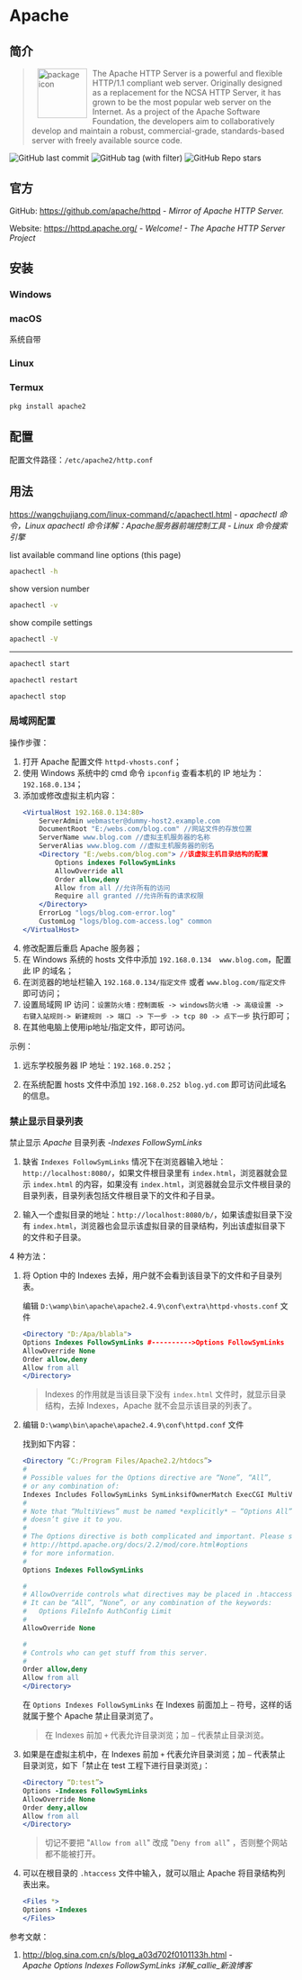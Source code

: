 # Apache

## 简介

> <img src="https://www.apache.org/img/asf-estd-1999-logo.jpg" alt="package icon" loading="lazy" decoding="async" align="left" width="88" hspace="10" vspace="0" /> The Apache HTTP Server is a powerful and flexible HTTP/1.1 compliant web server.  Originally designed as a replacement for the NCSA HTTP Server, it has grown to be the most popular web server on the Internet.  As a project of the Apache Software Foundation, the developers aim to collaboratively develop and maintain a robust, commercial-grade, standards-based server with freely available source code.

![GitHub last commit](https://badgen.net/github/last-commit/apache/httpd?icon=github&color=blue)
![GitHub tag (with filter)](https://img.shields.io/github/v/tag/apache/httpd?logo=github&color=blue)
![GitHub Repo stars](https://img.shields.io/github/stars/apache/httpd?style=social)

## 官方

GitHub: https://github.com/apache/httpd - *Mirror of Apache HTTP Server.*

Website: https://httpd.apache.org/ - *Welcome! - The Apache HTTP Server Project*

## 安装

### Windows

### macOS

系统自带

### Linux

### Termux

```sh
pkg install apache2
```

## 配置

配置文件路径：`/etc/apache2/http.conf`

## 用法

https://wangchujiang.com/linux-command/c/apachectl.html - *apachectl 命令，Linux apachectl 命令详解：Apache服务器前端控制工具 - Linux 命令搜索引擎*

list available command line options (this page)

```sh
apachectl -h
```

show version number

```sh
apachectl -v
```

show compile settings

```sh
apachectl -V
```

----

```sh
apachectl start
```

```sh
apachectl restart
```

```sh
apachectl stop
```

### 局域网配置

操作步骤：

1. 打开 Apache 配置文件 `httpd-vhosts.conf`；
2. 使用 Windows 系统中的 cmd 命令 `ipconfig` 查看本机的 IP 地址为：`192.168.0.134`；
3. 添加或修改虚拟主机内容：
    ```apache
    <VirtualHost 192.168.0.134:80>
        ServerAdmin webmaster@dummy-host2.example.com
        DocumentRoot "E:/webs.com/blog.com" //网站文件的存放位置
        ServerName www.blog.com //虚拟主机服务器的名称
        ServerAlias www.blog.com //虚拟主机服务器的别名
        <Directory "E:/webs.com/blog.com"> //该虚拟主机目录结构的配置
            Options indexes FollowSymLinks
            AllowOverride all
            Order allow,deny
            Allow from all //允许所有的访问
            Require all granted //允许所有的请求权限
        </Directory>
        ErrorLog "logs/blog.com-error.log"
        CustomLog "logs/blog.com-access.log" common
    </VirtualHost>
    ```
4. 修改配置后重启 Apache 服务器；
5. 在 Windows 系统的 hosts 文件中添加 `192.168.0.134  www.blog.com`，配置此 IP 的域名；
6. 在浏览器的地址栏输入 `192.168.0.134/指定文件` 或者 `www.blog.com/指定文件` 即可访问；
7. 设置局域网 IP 访问：`设置防火墙：控制面板 -> windows防火墙 -> 高级设置 -> 右键入站规则-> 新建规则 -> 端口 -> 下一步 -> tcp 80 -> 点下一步` 执行即可；
8. 在其他电脑上使用ip地址/指定文件，即可访问。

示例：

1. 远东学校服务器 IP 地址：`192.168.0.252`；

2. 在系统配置 hosts 文件中添加 `192.168.0.252 blog.yd.com` 即可访问此域名的信息。

### 禁止显示目录列表

禁止显示 *Apache* 目录列表 *-Indexes FollowSymLinks*

1. 缺省 `Indexes FollowSymLinks` 情况下在浏览器输入地址： `http://localhost:8080/`，如果文件根目录里有 `index.html`，浏览器就会显示 `index.html` 的内容，如果没有 `index.html`，浏览器就会显示文件根目录的目录列表，目录列表包括文件根目录下的文件和子目录。

2. 输入一个虚拟目录的地址：`http://localhost:8080/b/`，如果该虚拟目录下没有 `index.html`，浏览器也会显示该虚拟目录的目录结构，列出该虚拟目录下的文件和子目录。

4 种方法：

1. 将 Option 中的 Indexes 去掉，用户就不会看到该目录下的文件和子目录列表。

    编辑 `D:\wamp\bin\apache\apache2.4.9\conf\extra\httpd-vhosts.conf` 文件

    ```apache
    <Directory "D:/Apa/blabla">
    Options Indexes FollowSymLinks #---------->Options FollowSymLinks
    AllowOverride None
    Order allow,deny
    Allow from all
    </Directory>
    ```

    > Indexes 的作用就是当该目录下没有 `index.html` 文件时，就显示目录结构，去掉 Indexes，Apache 就不会显示该目录的列表了。

2. 编辑 `D:\wamp\bin\apache\apache2.4.9\conf\httpd.conf` 文件

    找到如下内容：

    ```apache
    <Directory “C:/Program Files/Apache2.2/htdocs”>
    #
    # Possible values for the Options directive are “None”, “All”,
    # or any combination of:
    Indexes Includes FollowSymLinks SymLinksifOwnerMatch ExecCGI MultiViews
    #
    # Note that “MultiViews” must be named *explicitly* — “Options All”
    # doesn’t give it to you.
    #
    # The Options directive is both complicated and important. Please see
    # http://httpd.apache.org/docs/2.2/mod/core.html#options
    # for more information.
    #
    Options Indexes FollowSymLinks

    #
    # AllowOverride controls what directives may be placed in .htaccess files.
    # It can be “All”, “None”, or any combination of the keywords:
    #   Options FileInfo AuthConfig Limit
    #
    AllowOverride None

    #
    # Controls who can get stuff from this server.
    #
    Order allow,deny
    Allow from all
    </Directory>
    ```

    在 `Options Indexes FollowSymLinks` 在 Indexes 前面加上 `–` 符号，这样的话就属于整个 Apache 禁止目录浏览了。

    > 在 Indexes 前加  `+` 代表允许目录浏览；加 `–` 代表禁止目录浏览。

3. 如果是在虚拟主机中，在 Indexes 前加 `+` 代表允许目录浏览；加 `–` 代表禁止目录浏览，如下「禁止在 test 工程下进行目录浏览」：

    ```apache
    <Directory “D:test”>
    Options -Indexes FollowSymLinks
    AllowOverride None
    Order deny,allow
    Allow from all
    </Directory>
    ```

    > 切记不要把 "`Allow from all`" 改成 "`Deny from all`" ，否则整个网站都不能被打开。

4. 可以在根目录的 `.htaccess` 文件中输入，就可以阻止 Apache 将目录结构列表出来。

    ```apache
    <Files *>
    Options -Indexes
    </Files>
    ```

参考文献：

1. http://blog.sina.com.cn/s/blog_a03d702f0101133h.html - *Apache Options Indexes FollowSymLinks 详解_callie_新浪博客*
